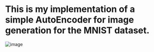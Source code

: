 # This is my implementation of a simple AutoEncoder for image generation for the MNIST dataset.
![image](https://user-images.githubusercontent.com/74995685/171209242-cb18332c-aae4-463f-91a2-8ca3806c11c8.png)

